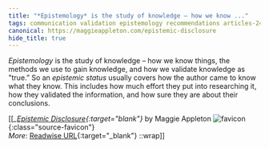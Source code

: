 ```yaml
---
title: "*Epistemology* is the study of knowledge – how we know ..."
tags: communication validation epistemology recommendations articles-24163844
canonical: https://maggieappleton.com/epistemic-disclosure
hide_title: true
---
```


*Epistemology* is the study of knowledge – how we know things, the methods we use to gain knowledge, and how we validate knowledge as "true.” So an *epistemic status* usually covers how the author came to know what they know. This includes how much effort they put into researching it, how they validated the information, and how sure they are about their conclusions.


[[<cite>_[Epistemic Disclosure](https://maggieappleton.com/epistemic-disclosure){:target="_blank"}_</cite> by Maggie Appleton ![favicon](https://s2.googleusercontent.com/s2/favicons?domain=maggieappleton.com){:class="source-favicon"}<br>
_More_: [Readwise URL](https://readwise.io/open/472395260){:target="_blank"}
::wrap]]